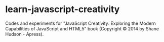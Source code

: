 # learn-javascript-creativity
Codes and experiments for "JavaScript Creativity: Exploring the Modern Capabilities of JavaScript and HTML5" book (Copyright © 2014 by Shane Hudson - Apress).  
